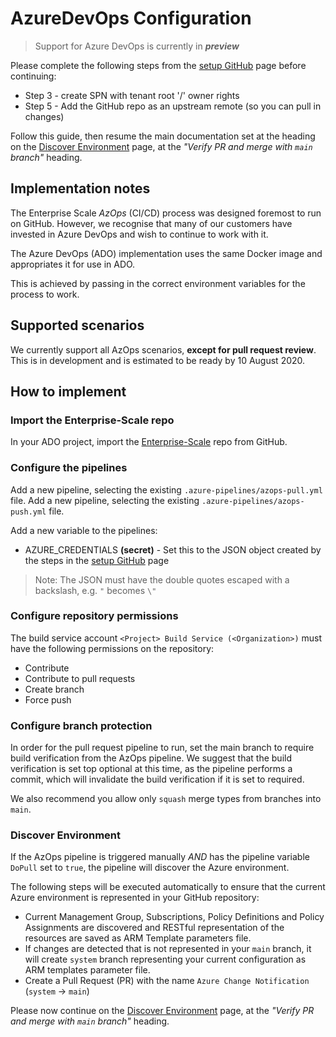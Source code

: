 # AzureDevOps Configuration

> Support for Azure DevOps is currently in ***preview***

Please complete the following steps from the [setup GitHub](setup-github.md) page before continuing:

* Step 3 - create SPN with tenant root '/' owner rights
* Step 5 - Add the GitHub repo as an upstream remote (so you can pull in changes)

Follow this guide, then resume the main documentation set at the heading on the [Discover Environment](discover-environemnt.md#verify-pr-and-merge-with-main-branch) page, at the *"Verify PR and merge with `main` branch"* heading.

## Implementation notes

The Enterprise Scale *AzOps* (CI/CD) process was designed foremost to run on GitHub.
However, we recognise that many of our customers have invested in Azure DevOps and wish to continue to work with it.

The Azure DevOps (ADO) implementation uses the same Docker image and appropriates it for use in ADO.

This is achieved by passing in the correct environment variables for the process to work.

## Supported scenarios

We currently support all AzOps scenarios, **except for pull request review**.
This is in development and is estimated to be ready by 10 August 2020.

## How to implement

### Import the Enterprise-Scale repo

In your ADO project, import the [Enterprise-Scale](https://github.com/Azure/Enterprise-Scale) repo from GitHub.

### Configure the pipelines

Add a new pipeline, selecting the existing `.azure-pipelines/azops-pull.yml` file.
Add a new pipeline, selecting the existing `.azure-pipelines/azops-push.yml` file.

Add a new variable to the pipelines:

* AZURE_CREDENTIALS **(secret)** - Set this to the JSON object created by the steps in the [setup GitHub](setup-github.md) page

 > Note: The JSON must have the double quotes escaped with a backslash, e.g. `"` becomes `\"`

### Configure repository permissions

The build service account `<Project> Build Service (<Organization>)` must have the following permissions on the repository:

* Contribute
* Contribute to pull requests
* Create branch
* Force push

### Configure branch protection

In order for the pull request pipeline to run, set the main branch to require build verification from the AzOps pipeline.
We suggest that the build verification is set top optional at this time, as the pipeline performs a commit, which will invalidate the build verification if it is set to required.

We also recommend you allow only `squash` merge types from branches into `main`.

### Discover Environment

If the AzOps pipeline is triggered manually *AND* has the pipeline variable `DoPull` set to `true`, the pipeline will discover the Azure environment.

The following steps will be executed automatically to ensure that the current Azure environment is represented in your GitHub repository:

* Current Management Group, Subscriptions, Policy Definitions and Policy Assignments are discovered and RESTful representation of the resources are  saved as ARM Template parameters file.
* If changes are detected that is not represented in your `main` branch, it will create `system` branch representing your current configuration as ARM templates parameter file.
* Create a Pull Request (PR) with the name `Azure Change Notification` (`system`  -> `main`)

Please now continue on the [Discover Environment](discover-environemnt.md#verify-pr-and-merge-with-main-branch) page, at the *"Verify PR and merge with `main` branch"* heading.
